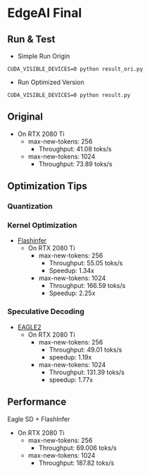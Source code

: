 # EdgeAI Final
## Run & Test
- Simple Run Origin
```
CUDA_VISIBLE_DEVICES=0 python result_ori.py
```
- Run Optimized Version
```
CUDA_VISIBLE_DEVICES=0 python result.py
```

## Original
- On RTX 2080 Ti
  - max-new-tokens: 256
    - Throughput: 41.08 toks/s
  - max-new-tokens: 1024
    - Throughput: 73.89 toks/s

## Optimization Tips
### Quantization

### Kernel Optimization
- [Flashinfer](https://github.com/flashinfer-ai/flashinfer/tree/main)
  - On RTX 2080 Ti
    - max-new-tokens: 256
      - Throughput: 55.05 toks/s
      - Speedup: 1.34x
    - max-new-tokens: 1024
      - Throughput: 166.59 toks/s
      - Speedup: 2.25x

### Speculative Decoding
- [EAGLE2](https://huggingface.co/JKroller/llama3.2-3b-eagle)
  - On RTX 2080 Ti
    - max-new-tokens: 256
      - Throughput: 49.01 toks/s
      - speedup: 1.19x
    - max-new-tokens: 1024
      - Throughput: 131.39 toks/s
      - speedup: 1.77x

## Performance
Eagle SD + FlashInfer
- On RTX 2080 Ti
  - max-new-tokens: 256
    - Throughput: 69.006 toks/s
  - max-new-tokens: 1024
    - Throughput: 187.82 toks/s